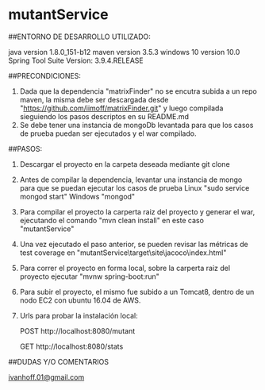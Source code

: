 # mutantService

##ENTORNO DE DESARROLLO UTILIZADO:

java version  1.8.0_151-b12
maven version 3.5.3
windows 10 version 10.0
Spring Tool Suite Version: 3.9.4.RELEASE

##PRECONDICIONES:

1) Dada que la dependencia "matrixFinder" no se encutra subida a un repo maven, la misma debe ser descargada desde 
	"https://github.com/iimoff/matrixFinder.git" y luego compilada sieguiendo los pasos descriptos en su README.md
2) Se debe tener una instancia de mongoDb levantada para que los casos de prueba puedan ser ejecutados y el war compilado.

##PASOS:
1) Descargar el proyecto en la carpeta deseada mediante git clone
2) Antes de compilar la dependencia, levantar una instancia de mongo para que se puedan ejecutar los casos de prueba
    Linux "sudo service mongod start"
    Windows "mongod"
3) Para compilar el proyecto la carperta raiz del proyecto y generar el war, ejecutando el comando "mvn clean install" en este caso "mutantService"
4) Una vez ejecutado el paso anterior, se pueden revisar las métricas de test coverage en "mutantService\target\site\jacoco\index.html"
5) Para correr el proyecto en forma local, sobre la carperta raiz del proyecto ejecutar "mvnw spring-boot:run"
6) Para subir el proyecto, el mismo fue subido a un Tomcat8, dentro de un nodo EC2 con ubuntu 16.04 de AWS.
8) Urls para probar la instalación local:

	POST http://localhost:8080/mutant 	
	
	GET   http://localhost:8080/stats	

##DUDAS Y/O COMENTARIOS

ivanhoff.01@gmail.com
